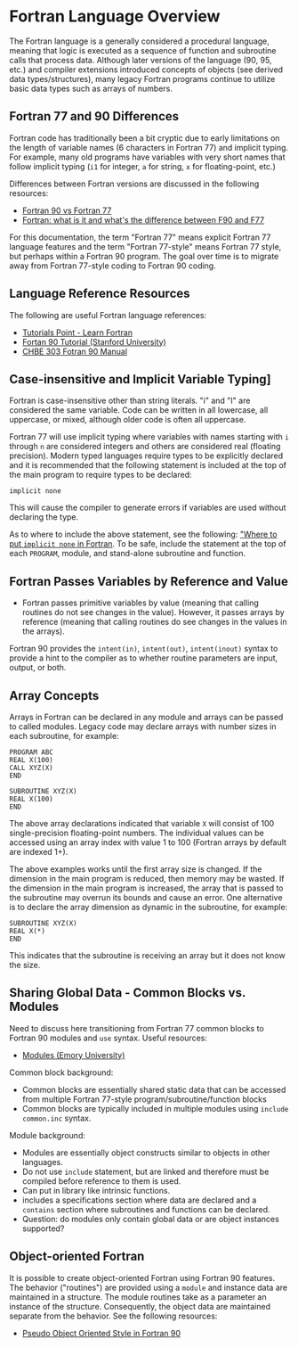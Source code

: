 # Fortran Language Overview #

The Fortran language is a generally considered a procedural language,
meaning that logic is executed as a sequence of function and subroutine calls that process data.
Although later versions of the language (90, 95, etc.) and compiler extensions introduced concepts of objects (see derived data types/structures),
many legacy Fortran programs continue to utilize basic data types such as arrays of numbers.

## Fortran 77 and 90 Differences ##

Fortran code has traditionally been a bit cryptic due to early limitations on the length of variable names (6 characters in Fortran 77) and implicit typing.
For example, many old programs have variables with very short names that follow implicit typing (`i1` for integer, `a` for string, `x` for floating-point, etc.)

Differences between Fortran versions are discussed in the following resources:

* [Fortran 90 vs Fortran 77](http://www.owlnet.rice.edu/~ceng303/manuals/fortran/FOR1_5.html)
* [Fortran: what is it and what's the difference between F90 and F77](http://www.astro.ex.ac.uk/people/saunders/computing_tutorials/fortran.pdf)

For this documentation, the term "Fortran 77" means explicit Fortran 77 language features and the term "Fortran 77-style" means Fortran 77 style,
but perhaps within a Fortran 90 program.  The goal over time is to migrate away from Fortran 77-style coding to Fortran 90 coding.

## Language Reference Resources ##

The following are useful Fortran language references:

* [Tutorials Point - Learn Fortran](https://www.tutorialspoint.com/fortran/fortran_basic_syntax.htm)
* [Fortan 90 Tutorial (Stanford University)](https://web.stanford.edu/class/me200c/tutorial_90/)
* [CHBE 303 Fotran 90 Manual](http://www.owlnet.rice.edu/~ceng303/manuals/fortran/)

## Case-insensitive and Implicit Variable Typing] ##

Fortran is case-insensitive other than string literals.  "i" and "I" are considered the same variable.
Code can be written in all lowercase, all uppercase, or mixed, although older code is often all uppercase.

Fortran 77 will use implicit typing where variables with names starting with `i` through `n` are considered integers and others are considered
real (floating precision).  Modern typed languages require types to be explicitly declared and it is recommended that the following
statement is included at the top of the main program to require types to be declared:

```
implicit none
```

This will cause the compiler to generate errors if variables are used without declaring the type.

As to where to include the above statement, see the following:  ["Where to put `implicit none` in Fortran](http://stackoverflow.com/questions/24337413/where-to-put-implicit-none-in-fortran).
To be safe, include the statement at the top of each `PROGRAM`, module, and stand-alone subroutine and function.

## Fortran Passes Variables by Reference and Value ##

* Fortran passes primitive variables by value (meaning that calling routines do not see changes in the value).
However, it passes arrays by reference (meaning that calling routines do see changes in the values in the arrays).

Fortran 90 provides the `intent(in)`, `intent(out)`, `intent(inout)` syntax to provide a hint to the compiler as to whether routine parameters
are input, output, or both.

## Array Concepts ##

Arrays in Fortran can be declared in any module and arrays can be passed to called modules.
Legacy code may declare arrays with number sizes in each subroutine, for example:

```
PROGRAM ABC
REAL X(100)
CALL XYZ(X)
END

SUBROUTINE XYZ(X)
REAL X(100)
END
```

The above array declarations indicated that variable `X` will consist of 100 single-precision floating-point numbers.
The individual values can be accessed using an array index with value 1 to 100 (Fortran arrays by default are indexed 1+).

The above examples works until the first array size is changed.
If the dimension in the main program is reduced, then memory may be wasted.
If the dimension in the main program is increased, the array that is passed to the subroutine may overrun its bounds and cause an error.
One alternative is to declare the array dimension as dynamic in the subroutine, for example:

```
SUBROUTINE XYZ(X)
REAL X(*)
END
```

This indicates that the subroutine is receiving an array but it does not know the size.

## Sharing Global Data - Common Blocks vs. Modules ##

Need to discuss here transitioning from Fortran 77 common blocks to Fortran 90 modules and `use` syntax.
Useful resources:

* [Modules (Emory University)](http://www.mathcs.emory.edu/~cheung/Courses/561/Syllabus/6-Fortran/modules.html)

Common block background:

* Common blocks are essentially shared static data that can be accessed from multiple Fortran 77-style program/subroutine/function blocks
* Common blocks are typically included in multiple modules using `include common.inc` syntax.

Module background:

* Modules are essentially object constructs similar to objects in other languages.
* Do not use `include` statement, but are linked and therefore must be compiled before reference to them is used.
* Can put in library like intrinsic functions.
* includes a specifications section where data are declared and a `contains` section where subroutines and functions can be declared.
* Question:  do modules only contain global data or are object instances supported?

## Object-oriented Fortran ##

It is possible to create object-oriented Fortran using Fortran 90 features.
The behavior ("routines") are provided using a `module` and instance data are maintained in a structure.
The module routines take as a parameter an instance of the structure.
Consequently, the object data are maintained separate from the behavior.
See the following resources:

* [Pseudo Object Oriented Style in Fortran 90](http://fortranwiki.org/fortran/show/Object-oriented+programming)
